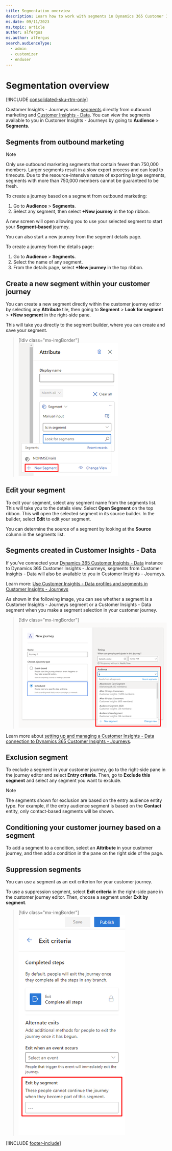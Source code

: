 ```yaml
---
title: Segmentation overview
description: Learn how to work with segments in Dynamics 365 Customer Insights - Journeys.
ms.date: 09/11/2023
ms.topic: article
author: alfergus
ms.author: alfergus
search.audienceType: 
  - admin
  - customizer
  - enduser
---
```


# Segmentation overview

[!INCLUDE [consolidated-sku-rtm-only](./includes/consolidated-sku-rtm-only.md)]

Customer Insights - Journeys uses [segments](segmentation-lists-subscriptions.md) directly from outbound marketing and [Customer Insights - Data](/dynamics365/customer-insights/index). You can view the segments available to you in Customer Insights - Journeys by going to **Audience** > **Segments**.

## Segments from outbound marketing

> [!NOTE]
> Only use outbound marketing segments that contain fewer than 750,000 members. Larger segments result in a slow export process and can lead to timeouts. Due to the resource-intensive nature of exporting large segments, segments with more than 750,000 members cannot be guaranteed to be fresh.

To create a journey based on a segment from outbound marketing:

1. Go to **Audience** > **Segments**.
1. Select any segment, then select **+New journey** in the top ribbon.

A new screen will open allowing you to use your selected segment to start your **Segment-based** journey.

You can also start a new journey from the segment details page.

To create a journey from the details page:

1. Go to **Audience** > **Segments**.
1. Select the name of any segment.
1. From the details page, select **+New journey** in the top ribbon.

## Create a new segment within your customer journey

You can create a new segment directly within the customer journey editor by selecting any **Attribute** tile, then going to **Segment** > **Look for segment** > **+New segment** in the right-side pane.

This will take you directly to the segment builder, where you can create and save your segment.

> [!div class="mx-imgBorder"]
> ![Screenshot of selecting the +New segment option.](media/real-time-marketing-segment-from-journey.png "Screenshot of selecting the +New segment option")

## Edit your segment

To edit your segment, select any segment name from the segments list. This will take you to the details view. Select **Open Segment** on the top ribbon. This will open the selected segment in its source builder. In the builder, select **Edit** to edit your segment.

You can determine the source of a segment by looking at the **Source** column in the segments list.

## Segments created in Customer Insights - Data

If you've connected your [Dynamics 365 Customer Insights - Data](/dynamics365/customer-insights/index) instance to Dynamics 365 Customer Insights - Journeys, segments from Customer Insights - Data will also be available to you in Customer Insights - Journeys.

Learn more: [Use Customer Insights - Data profiles and segments in Customer Insights - Journeys](real-time-marketing-ci-profile.md)

As shown in the following image, you can see whether a segment is a Customer Insights - Journeys segment or a Customer Insights - Data segment when you make a segment selection in your customer journey.

> [!div class="mx-imgBorder"]
> ![Screenshot of segment sources.](media/real-time-marketing-segment-source.png "Screenshot of segment sources")

Learn more about [setting up and managing a Customer Insights - Data connection to Dynamics 365 Customer Insights - Journeys](/dynamics365/customer-insights/audience-insights/manage-environments).

## Exclusion segment

To exclude a segment in your customer journey, go to the right-side pane in the journey editor and select **Entry criteria**. Then, go to **Exclude this segment** and select any segment you want to exclude.

> [!NOTE]
> The segments shown for exclusion are based on the entry audience entity type. For example, if the entry audience segment is based on the **Contact** entity, only contact-based segments will be shown.

## Conditioning your customer journey based on a segment

To add a segment to a condition, select an **Attribute** in your customer journey, and then add a condition in the pane on the right side of the page.

## Suppression segments

You can use a segment as an exit criterion for your customer journey.

To use a suppression segment, select **Exit criteria** in the right-side pane in the customer journey editor. Then, choose a segment under **Exit by segment**.

> [!div class="mx-imgBorder"]
> ![Screenshot of suppression segment selection.](media/real-time-marketing-suppression.png "Screenshot of suppression segment selection")

[!INCLUDE [footer-include](./includes/footer-banner.md)]
